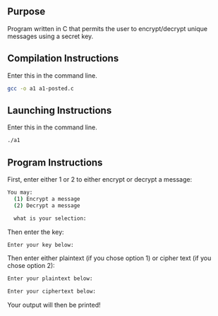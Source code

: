 ## Purpose
Program written in C that permits the user to encrypt/decrypt unique messages using a secret key.

## Compilation Instructions
Enter this in the command line.

```bash
gcc -o a1 a1-posted.c
```

## Launching Instructions
Enter this in the command line.
```bash
./a1
```

## Program Instructions

First, enter either 1 or 2 to either encrypt or decrypt a message:
```bash
You may:
  (1) Encrypt a message 
  (2) Decrypt a message 

  what is your selection:
```

Then enter the key:
```bash
Enter your key below:
```
Then enter either plaintext (if you chose option 1) or cipher text (if you chose option 2):
```bash
Enter your plaintext below:
```
```bash
Enter your ciphertext below:
```
Your output will then be printed!

